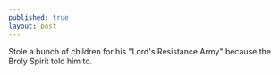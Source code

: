 ```yaml
---
published: true
layout: post
---
```


Stole a bunch of children for his "Lord's Resistance Army" because the Broly Spirit told him to. 